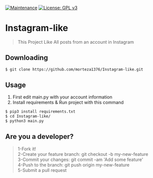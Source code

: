 [![Maintenance](https://img.shields.io/badge/Maintained%3F-yes-green.svg)](https://GitHub.com/Naereen/StrapDown.js/graphs/commit-activity)
[![License: GPL v3](https://img.shields.io/badge/License-GPLv3-blue.svg)](https://www.gnu.org/licenses/gpl-3.0)

# Instagram-like
> This Project Like All posts from an account in Instagram 

## Downloading
```bash
$ git clone https://github.com/morteza1376/Instagram-like.git
```

## Usage
1. First edit main.py with your account information
2. Install requirements & Run project with this command
```bash
$ pip3 install requirements.txt
$ cd Instagram-like/
$ python3 main.py
```
## Are you a developer?
> 1-Fork it!</br>
> 2-Create your feature branch: git checkout -b my-new-feature</br>
> 3-Commit your changes: git commit -am 'Add some feature'</br>
> 4-Push to the branch: git push origin my-new-feature</br>
> 5-Submit a pull request</br>
